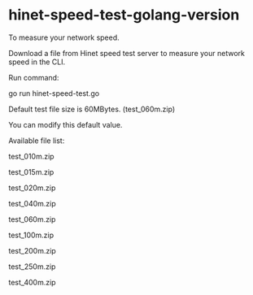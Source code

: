 # hinet-speed-test-golang-version
To measure your network speed.

Download a file from Hinet speed test server to measure your network speed in the CLI.

Run command:

go run hinet-speed-test.go

Default test file size is 60MBytes. (test_060m.zip)

You can modify this default value.

Available file list:

test_010m.zip

test_015m.zip

test_020m.zip

test_040m.zip

test_060m.zip

test_100m.zip

test_200m.zip

test_250m.zip

test_400m.zip

